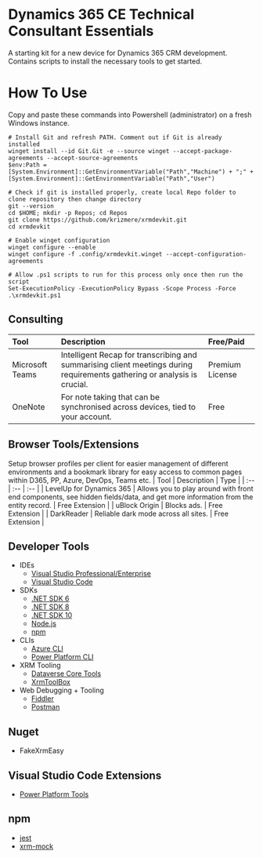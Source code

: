 # Dynamics 365 CE Technical Consultant Essentials
A starting kit for a new device for Dynamics 365 CRM development. Contains scripts to install the necessary tools to get started.

# How To Use
Copy and paste these commands into Powershell (administrator) on a fresh Windows instance.
```
# Install Git and refresh PATH. Comment out if Git is already installed
winget install --id Git.Git -e --source winget --accept-package-agreements --accept-source-agreements
$env:Path = [System.Environment]::GetEnvironmentVariable("Path","Machine") + ";" + [System.Environment]::GetEnvironmentVariable("Path","User")

# Check if git is installed properly, create local Repo folder to clone repository then change directory
git --version
cd $HOME; mkdir -p Repos; cd Repos
git clone https://github.com/krizmere/xrmdevkit.git
cd xrmdevkit

# Enable winget configuration
winget configure --enable
winget configure -f .config/xrmdevkit.winget --accept-configuration-agreements

# Allow .ps1 scripts to run for this process only once then run the script
Set-ExecutionPolicy -ExecutionPolicy Bypass -Scope Process -Force
.\xrmdevkit.ps1
```

## Consulting
| Tool  | Description | Free/Paid |
| :-- | :-- | :-- |
| Microsoft Teams  | Intelligent Recap for transcribing and summarising client meetings during requirements gathering or analysis is crucial.  | Premium License |
| OneNote  | For note taking that can be synchronised across devices, tied to your account. | Free |

## Browser Tools/Extensions
Setup browser profiles per client for easier management of different environments and a bookmark library for easy access to common pages within D365, PP, Azure, DevOps, Teams etc.
| Tool  | Description | Type |
| :-- | :-- | :-- |
| LevelUp for Dynamics 365  | Allows you to play around with front end components, see hidden fields/data, and get more information from the entity record. | Free Extension |
| uBlock Origin  | Blocks ads. | Free Extension |
| DarkReader  | Reliable dark mode across all sites. | Free Extension |

## Developer Tools
* IDEs
  * [Visual Studio Professional/Enterprise](https://visualstudio.microsoft.com/downloads/)
  * [Visual Studio Code](https://visualstudio.microsoft.com/downloads/)
* SDKs
  * [.NET SDK 6](https://dotnet.microsoft.com/en-us/download/dotnet/6.0)
  * [.NET SDK 8](https://dotnet.microsoft.com/en-us/download/dotnet/8.0)
  * [.NET SDK 10](https://dotnet.microsoft.com/en-us/download/dotnet/10.0)
  * [Node.js](https://nodejs.org/en/download/)
  * [npm](https://docs.npmjs.com/downloading-and-installing-node-js-and-npm)
* CLIs
  * [Azure CLI](https://learn.microsoft.com/en-us/cli/azure/install-azure-cli-windows?view=azure-cli-latest&pivots=winget)
  * [Power Platform CLI](https://learn.microsoft.com/en-us/power-platform/developer/cli/introduction?tabs=windows)
* XRM Tooling
  * [Dataverse Core Tools](https://learn.microsoft.com/en-us/power-apps/developer/data-platform/download-tools-nuget)
  * [XrmToolBox](https://www.xrmtoolbox.com/)
* Web Debugging + Tooling
  * [Fiddler](https://www.telerik.com/download/fiddler)
  * [Postman](https://www.postman.com/)
    
## Nuget
* FakeXrmEasy

## Visual Studio Code Extensions
* [Power Platform Tools](https://marketplace.visualstudio.com/items?itemName=microsoft-IsvExpTools.powerplatform-vscode)

## npm
* [jest](https://jestjs.io/)
* [xrm-mock](https://www.npmjs.com/package/xrm-mock)
